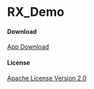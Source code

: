 # RX_Demo

#### Download ####

[App Download](https://fir.im/rxdemo)

#### License ####

[Apache License Version 2.0](http://www.apache.org/licenses/LICENSE-2.0)
